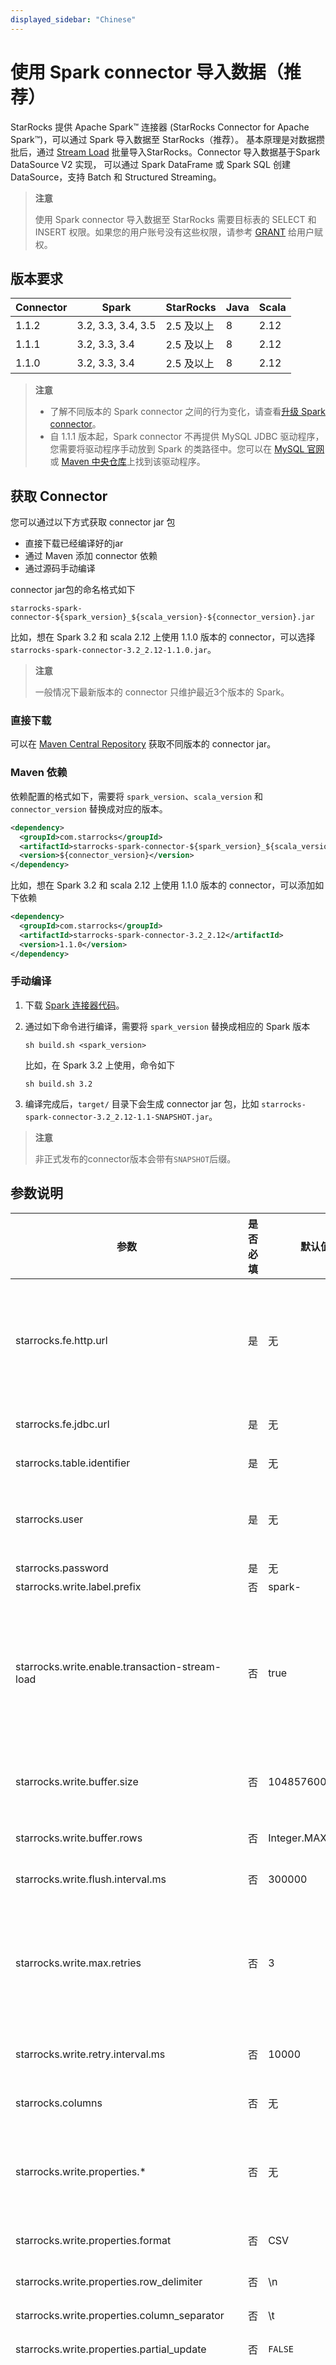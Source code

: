 ```yaml
---
displayed_sidebar: "Chinese"
---
```


# 使用 Spark connector 导入数据（推荐）

StarRocks 提供 Apache Spark™ 连接器 (StarRocks Connector for Apache Spark™)，可以通过 Spark 导入数据至 StarRocks（推荐）。
基本原理是对数据攒批后，通过 [Stream Load](./StreamLoad.md) 批量导入StarRocks。Connector 导入数据基于Spark DataSource V2 实现，
可以通过 Spark DataFrame 或 Spark SQL 创建 DataSource，支持 Batch 和 Structured Streaming。

> **注意**
>
> 使用 Spark connector 导入数据至 StarRocks 需要目标表的 SELECT 和 INSERT 权限。如果您的用户账号没有这些权限，请参考 [GRANT](../sql-reference/sql-statements/account-management/GRANT.md) 给用户赋权。

## 版本要求

| Connector | Spark           | StarRocks | Java  | Scala |
|----------|-----------------|-----------|-------| ---- |
| 1.1.2    | 3.2, 3.3, 3.4, 3.5 | 2.5 及以上   | 8    | 2.12  |
| 1.1.1    | 3.2, 3.3, 3.4   | 2.5 及以上 | 8     | 2.12 |
| 1.1.0    | 3.2, 3.3, 3.4   | 2.5 及以上 | 8     | 2.12 |

> **注意**
>
> - 了解不同版本的 Spark connector 之间的行为变化，请查看[升级 Spark connector](#升级-spark-connector)。
> - 自 1.1.1 版本起，Spark connector 不再提供 MySQL JDBC 驱动程序，您需要将驱动程序手动放到 Spark 的类路径中。您可以在 [MySQL 官网](https://dev.mysql.com/downloads/connector/j/)或 [Maven 中央仓库](https://repo1.maven.org/maven2/mysql/mysql-connector-java/)上找到该驱动程序。

## 获取 Connector

您可以通过以下方式获取 connector jar 包

- 直接下载已经编译好的jar
- 通过 Maven 添加 connector 依赖
- 通过源码手动编译

connector jar包的命名格式如下

`starrocks-spark-connector-${spark_version}_${scala_version}-${connector_version}.jar`

比如，想在 Spark 3.2 和 scala 2.12 上使用 1.1.0 版本的 connector，可以选择 `starrocks-spark-connector-3.2_2.12-1.1.0.jar`。

> **注意**
>
> 一般情况下最新版本的 connector 只维护最近3个版本的 Spark。

### 直接下载

可以在 [Maven Central Repository](https://repo1.maven.org/maven2/com/starrocks) 获取不同版本的 connector jar。

### Maven 依赖

依赖配置的格式如下，需要将 `spark_version`、`scala_version` 和 `connector_version` 替换成对应的版本。

```xml
<dependency>
  <groupId>com.starrocks</groupId>
  <artifactId>starrocks-spark-connector-${spark_version}_${scala_version}</artifactId>
  <version>${connector_version}</version>
</dependency>
```

比如，想在 Spark 3.2 和 scala 2.12 上使用 1.1.0 版本的 connector，可以添加如下依赖

```xml
<dependency>
  <groupId>com.starrocks</groupId>
  <artifactId>starrocks-spark-connector-3.2_2.12</artifactId>
  <version>1.1.0</version>
</dependency>
```

### 手动编译

1. 下载 [Spark 连接器代码](https://github.com/StarRocks/starrocks-connector-for-apache-spark)。

2. 通过如下命令进行编译，需要将 `spark_version` 替换成相应的 Spark 版本

      ```shell
      sh build.sh <spark_version>
      ```

   比如，在 Spark 3.2 上使用，命令如下

      ```shell
      sh build.sh 3.2
      ```

3. 编译完成后，`target/` 目录下会生成 connector jar 包，比如 `starrocks-spark-connector-3.2_2.12-1.1-SNAPSHOT.jar`。

> **注意**
>
> 非正式发布的connector版本会带有`SNAPSHOT`后缀。

## 参数说明

| 参数                                             | 是否必填   | 默认值 | 描述                                                                                                                                                                                                                    |
|------------------------------------------------|-------- | ---- |-----------------------------------------------------------------------------------------------------------------------------------------------------------------------------------------------------------------------|
| starrocks.fe.http.url                          | 是      | 无 | FE 的 HTTP 地址，支持输入多个FE地址，使用逗号 , 分隔。格式为 `<fe_host1>:<fe_http_port1>,<fe_host2>:<fe_http_port2>`。自版本 1.1.1 开始，您还可以在 URL 中添加 `http://` 前缀，例如 `http://<fe_host1>:<fe_http_port1>,http://<fe_host2>:<fe_http_port2>`。|
| starrocks.fe.jdbc.url                          | 是      | 无 | FE 的 MySQL Server 连接地址。格式为 `jdbc:mysql://<fe_host>:<fe_query_port>`。                                                                                                                                                    |
| starrocks.table.identifier                     | 是      | 无 | StarRocks 目标表的名称，格式为 `<database_name>.<table_name>`。                                                                                                                                                                    |
| starrocks.user                                 | 是      | 无 | StarRocks 集群账号的用户名。使用 Spark connector 导入数据至 StarRocks 需要目标表的 SELECT 和 INSERT  权限。如果您的用户账号没有这些权限，请参考 [GRANT](../sql-reference/sql-statements/account-management/GRANT.md) 给用户赋权。                                                                                                                                                                                                   |
| starrocks.password                             | 是      | 无 | StarRocks 集群账号的用户密码。                                                                                                                                                                                                  |
| starrocks.write.label.prefix                   | 否      | spark- | 指定Stream Load使用的label的前缀。                                                                                                                                                                                             |
| starrocks.write.enable.transaction-stream-load | 否      | true | 是否使用 [Stream Load 事务接口](../loading/Stream_Load_transaction_interface.md)导入数据。要求 StarRocks 版本为 v2.5 或更高。此功能可以在一次导入事务中导入更多数据，同时减少内存使用量，提高性能。<br/> **注意：**<br/> 自 1.1.1 版本以来，只有当  `starrocks.write.max.retries` 的值为非正数时，此参数才会生效，因为 Stream Load 事务接口不支持重试。                                                               |
| starrocks.write.buffer.size                    | 否      | 104857600 | 积攒在内存中的数据量，达到该阈值后数据一次性发送给 StarRocks，支持带单位`k`, `m`, `g`。增大该值能提高导入性能，但会带来写入延迟。                                                                                                                                                              |
| starrocks.write.buffer.rows                    | 否      | Integer.MAX_VALUE | 自 1.1.1 版本起支持。积攒在内存中的数据行数，达到该阈值后数据一次性发送给 StarRocks。                                                                                                                                                              |
| starrocks.write.flush.interval.ms              | 否      | 300000 | 数据攒批发送的间隔，用于控制数据写入StarRocks的延迟。                                                                                                                                                                                       |
| starrocks.write.max.retries                    | 否       | 3             | 自 1.1.1 版本起支持。如果一批数据导入失败，Spark connector 导入该批数据的重试次数上线。<br/> **注意：**由于 Stream Load 事务接口不支持重试。如果此参数为正数，则 Spark connector 始终使用 Stream Load 接口，并忽略 `starrocks.write.enable.transaction-stream-load` 的值。|
| starrocks.write.retry.interval.ms              | 否       | 10000         | 自 1.1.1 版本起支持。如果一批数据导入失败，Spark connector 尝试再次导入该批数据的时间间隔。|
| starrocks.columns                              | 否      | 无 | 支持向 StarRocks 表中写入部分列，通过该参数指定列名，多个列名之间使用逗号 (,) 分隔，例如"c0,c1,c2"。                                                                                                                                                       |
| starrocks.write.properties.*                   | 否      | 无 | 指定 Stream Load 的参数，用于控制导入行为，例如使用 `starrocks.write.properties.format` 指定导入数据的格式为 CSV 或者 JSON。更多参数和说明，请参见 [Stream Load](../sql-reference/sql-statements/loading_unloading/STREAM_LOAD.md)。 |
| starrocks.write.properties.format              | 否      | CSV | 指定导入数据的格式，取值为 CSV 和 JSON。connector 会将每批数据转换成相应的格式发送给 StarRocks。                                                                                                                                             |
| starrocks.write.properties.row_delimiter       | 否      | \n | 使用CSV格式导入时，用于指定行分隔符。                                                                                                                                                                                                  |
| starrocks.write.properties.column_separator    | 否      | \t | 使用CSV格式导入时，用于指定列分隔符。                                                                                                                                                                                                  |
| starrocks.write.properties.partial_update      | 否      | `FALSE` | 是否使用部分列更新。取值包括 `TRUE` 和 `FALSE`。默认值：`FALSE`。                                                                                                                                                                                             |
| starrocks.write.properties.partial_update_mode | 否      | `row` | 指定部分更新的模式，取值包括 `row` 和 `column`。<ul><li>`row`（默认值），指定使用行模式执行部分更新，比较适用于较多列且小批量的实时更新场景。</li><li>`column`，指定使用列模式执行部分更新，比较适用于少数列并且大量行的批处理更新场景。在该场景，开启列模式，更新速度更快。例如，在一个包含 100 列的表中，每次更新 10 列（占比 10%）并更新所有行，则开启列模式，更新性能将提高 10 倍。</li></ul> |
| starrocks.write.num.partitions                 | 否      | 无 | Spark用于并行写入的分区数，数据量小时可以通过减少分区数降低导入并发和频率，默认分区数由Spark决定。使用该功能可能会引入 Spark Shuffle cost。                                                                                                                                  |
| starrocks.write.partition.columns              | 否      | 无 | 用于Spark分区的列，只有指定 starrocks.write.num.partitions 后才有效，如果不指定则使用所有写入的列进行分区                                                                                                                                               |
| starrocks.timezone | 否 | JVM 默认时区|自 1.1.1 版本起支持。StarRocks 的时区。用于将 Spark 的 `TimestampType` 类型的值转换为 StarRocks 的 `DATETIME` 类型的值。默认为 `ZoneId#systemDefault()` 返回的 JVM 时区。格式可以是时区名称，例如 Asia/Shanghai，或时区偏移，例如 +08:00。|

## 数据类型映射

- 数据类型映射默认如下：

  |  Spark 数据类型  | StarRocks 数据类型                                             |
  | --------------- | ------------------------------------------------------------ |
  | BooleanType     | BOOLEAN                                                      |
  | ByteType        | TINYINT                                                      |
  | ShortType       | SMALLINT                                                     |
  | IntegerType     | INT                                                          |
  | LongType        | BIGINT                                                       |
  | StringType      | LARGEINT                                                     |
  | FloatType       | FLOAT                                                        |
  | DoubleType      | DOUBLE                                                       |
  | DecimalType     | DECIMAL                                                      |
  | StringType      | CHAR                                                         |
  | StringType      | VARCHAR                                                      |
  | StringType      | STRING                                                       |
  | StringType      | JSON                                                       |
  | DateType        | DATE                                                         |
  | TimestampType   | DATETIME                                                     |
  | ArrayType       | ARRAY <br /> **说明:** <br /> **自版本 1.1.1 开始支持。** 详细步骤, 请参见 [导入至 ARRAY 类型的列](#导入至-array-列). |

- 您还可以自定义数据类型映射。

  例如，一个 StarRocks 表包含了 BITMAP 和 HLL 类型的列，但 Spark 不支持这两种数据类型。则您需要在 Spark 中设置其支持的数据类型，并且自定义数据类型映射关系。详细步骤，参见导入至 [BITMAP](#导入至-bitmap-列) 和 [HLL](#导入至-hll-列) 类型的列。自版本 1.1.1 起支持导入至 BITMAP 和 HLL 类型的列。

## 升级 Spark connector

### 1.1.0 升级至 1.1.1

- 自 1.1.1 版本开始，Spark connector 不再提供 MySQL 官方 JDBC 驱动程序 `mysql-connector-java`，因为该驱动程序使用 GPL 许可证，存在一些限制。然而，Spark连接器仍然需要 MySQL JDBC 驱动程序才能连接到 StarRocks 以获取表的元数据，因此您需要手动将驱动程序添加到 Spark 类路径中。您可以在 [MySQL 官网](https://dev.mysql.com/downloads/connector/j/) 或 [Maven 中央仓库](https://repo1.maven.org/maven2/mysql/mysql-connector-java/)上找到这个驱动程序。
- 自 1.1.1 版本开始，Spark connector 默认使用 Stream Load 接口，而不是 1.1.0 版本中的 Stream Load 事务接口。如果您仍然希望使用 Stream Load 事务接口，您可以将选项 `starrocks.write.max.retries` 设置为 `0`。详细信息，参见 `starrocks.write.enable.transaction-stream-load` 和 `starrocks.write.max.retries` 的说明。

## 使用示例

通过一个例子说明如何使用 connector 写入 StarRocks 表，包括使用 Spark DataFrame 和 Spark SQL，其中 DataFrame 包括 Batch 和 Structured Streaming 两种模式。

更多示例请参考 [Spark Connector Examples](https://github.com/StarRocks/starrocks-connector-for-apache-spark/tree/main/src/test/java/com/starrocks/connector/spark/examples)，后续会补充更多例子。

### 准备工作

#### 创建 StarRocks 表

创建数据库 `test`，并在其中创建名为 `score_board` 的主键表。

```SQL
CREATE DATABASE `test`;

CREATE TABLE `test`.`score_board`
(
    `id` int(11) NOT NULL COMMENT "",
    `name` varchar(65533) NULL DEFAULT "" COMMENT "",
    `score` int(11) NOT NULL DEFAULT "0" COMMENT ""
)
ENGINE=OLAP
PRIMARY KEY(`id`)
COMMENT "OLAP"
DISTRIBUTED BY HASH(`id`)
;
```

#### Spark 环境

示例基于 Spark 3.2.4，使用 `spark-shell`，`pyspark` 和 `spark-sql` 进行演示，运行前请将 connector jar放置在 `$SPARK_HOME/jars` 目录下。

#### 网络配置

确保 Spark 所在机器能够访问 StarRocks 集群中 FE 节点的 [`http_port`](../administration/management/FE_configuration.md#http_port)（默认 `8030`） 和 [`query_port`](../administration/management/FE_configuration.md#query_port) 端口（默认 `9030`），以及 BE 节点的 [`be_http_port`](../administration/management/BE_configuration.md#be_http_port) 端口（默认 `8040`）。

### 使用 Spark DataFrame 写入数据

下面分别介绍在 Batch 和 Structured Streaming 下如何写入数据。

#### Batch

该例子演示了在内存中构造数据并写入 StarRocks 表。

1. 您可以使用 Scala 或者 Python 语言编写 Spark 应用程序。

   如果是使用 Scala 语言，则在 `spark-shell` 中可以运行如下代码：

      ```scala
      // 1. Create a DataFrame from CSV.
      val data = Seq((1, "starrocks", 100), (2, "spark", 100))
      val df = data.toDF("id", "name", "score")

      // 2. Write to StarRocks by configuring the format as "starrocks" and the following options. 
      // You need to modify the options according your own environment.
      df.write.format("starrocks")
         .option("starrocks.fe.http.url", "127.0.0.1:8030")
         .option("starrocks.fe.jdbc.url", "jdbc:mysql://127.0.0.1:9030")
         .option("starrocks.table.identifier", "test.score_board")
         .option("starrocks.user", "root")
         .option("starrocks.password", "")
         .mode("append")
         .save()
      ```

   如果是使用 python 语言，则在 `pyspark` 中可以运行如下代码：

   ```python
   from pyspark.sql import SparkSession

   spark = SparkSession \
        .builder \
        .appName("StarRocks Example") \
        .getOrCreate()

    # 1. Create a DataFrame from a sequence.
    data = [(1, "starrocks", 100), (2, "spark", 100)]
    df = spark.sparkContext.parallelize(data) \
            .toDF(["id", "name", "score"])

    # 2. Write to StarRocks by configuring the format as "starrocks" and the following options. 
    # You need to modify the options according your own environment.
    df.write.format("starrocks") \
        .option("starrocks.fe.http.url", "127.0.0.1:8030") \
        .option("starrocks.fe.jdbc.url", "jdbc:mysql://127.0.0.1:9030") \
        .option("starrocks.table.identifier", "test.score_board") \
        .option("starrocks.user", "root") \
        .option("starrocks.password", "") \
        .mode("append") \
        .save()
    ```

2. 在 StarRocks 中查询结果。

```SQL
MySQL [test]> SELECT * FROM `score_board`;
+------+-----------+-------+
| id   | name      | score |
+------+-----------+-------+
|    1 | starrocks |   100 |
|    2 | spark     |   100 |
+------+-----------+-------+
2 rows in set (0.00 sec)
```

#### Structured Streaming

该例子演示了在从csv文件流式读取数据并写入 StarRocks 表。

1. 在目录 `csv-data` 下创建 csv 文件 `test.csv`，数据如下

   ```csv
   3,starrocks,100
   4,spark,100
   ```

2. 您可以使用 Scala 或者 Python 语言编写 Spark 应用程序。

   如果是使用 Scala 语言，则在 `spark-shell` 中可以运行如下代码：

   ```scala
   import org.apache.spark.sql.types.StructType

   // 1. create a DataFrame from csv
   val schema = (new StructType()
         .add("id", "integer")
         .add("name", "string")
         .add("score", "integer")
      )
   val df = (spark.readStream
         .option("sep", ",")
         .schema(schema)
         .format("csv") 
         // replace it with your path to the directory "csv-data"
         .load("/path/to/csv-data")
      )

   // 2. write to starrocks with the format "starrocks", and replace the options with your own
   val query = (df.writeStream.format("starrocks")
         .option("starrocks.fe.http.url", "127.0.0.1:8030")
         .option("starrocks.fe.jdbc.url", "jdbc:mysql://127.0.0.1:9030")
         .option("starrocks.table.identifier", "test.score_board")
         .option("starrocks.user", "root")
         .option("starrocks.password", "")
         // replace it with your checkpoint directory
         .option("checkpointLocation", "/path/to/checkpoint")
         .outputMode("append")
         .start()
      )
   ```

   如果是使用 Python 语言，则在 `pyspark` 中可以运行如下代码：

   ```python
   from pyspark.sql import SparkSession
   from pyspark.sql.types import IntegerType, StringType, StructType, StructField

   spark = SparkSession \
        .builder \
        .appName("StarRocks SS Example") \
        .getOrCreate()

    # 1. Create a DataFrame from CSV.
    schema = StructType([ \
            StructField("id", IntegerType()), \
            StructField("name", StringType()), \
            StructField("score", IntegerType()) \
        ])
    df = spark.readStream \
            .option("sep", ",") \
            .schema(schema) \
            .format("csv") \
            # Replace it with your path to the directory "csv-data".
            .load("/path/to/csv-data")

    # 2. Write to StarRocks by configuring the format as "starrocks" and the following options. 
    # You need to modify the options according your own environment.
    query = df.writeStream.format("starrocks") \
            .option("starrocks.fe.http.url", "127.0.0.1:8030") \
            .option("starrocks.fe.jdbc.url", "jdbc:mysql://127.0.0.1:9030") \
            .option("starrocks.table.identifier", "test.score_board") \
            .option("starrocks.user", "root") \
            .option("starrocks.password", "") \
            # replace it with your checkpoint directory
            .option("checkpointLocation", "/path/to/checkpoint") \
            .outputMode("append") \
            .start()
        )
    ```

3. 在 StarRocks 中查询结果。

```SQL
MySQL [test]> select * from score_board;
+------+-----------+-------+
| id   | name      | score |
+------+-----------+-------+
|    4 | spark     |   100 |
|    3 | starrocks |   100 |
+------+-----------+-------+
2 rows in set (0.67 sec)
```

### 使用 Spark SQL 写入数据

该例子演示使用 `INSERT INTO` 写入数据，可以通过 [Spark SQL CLI](https://spark.apache.org/docs/latest/sql-distributed-sql-engine-spark-sql-cli.html) 运行该示例。

1. 在 `spark-sql` 中运行示例

   ```SQL
   -- 1. Create a table by configuring the data source as  `starrocks` and the following options. 
   -- You need to modify the options according your own environment
   CREATE TABLE `score_board`
   USING starrocks
   OPTIONS(
      "starrocks.fe.http.url"="127.0.0.1:8030",
      "starrocks.fe.jdbc.url"="jdbc:mysql://127.0.0.1:9030",
      "starrocks.table.identifier"="test.score_board",
      "starrocks.user"="root",
      "starrocks.password"=""
   );

   -- 2. insert two rows into the table
   INSERT INTO `score_board` VALUES (5, "starrocks", 100), (6, "spark", 100);
   ```

2. 在 StarRocks 中查询结果

```SQL
MySQL [test]> select * from score_board;
+------+-----------+-------+
| id   | name      | score |
+------+-----------+-------+
|    6 | spark     |   100 |
|    5 | starrocks |   100 |
+------+-----------+-------+
2 rows in set (0.00 sec)
```

## 最佳实践

### 导入至主键表

本节将展示如何将数据导入到 StarRocks 主键表中，以实现部分更新和条件更新。部分更新和条件更新的更多介绍，请参见[通过导入实现数据变更](./Load_to_Primary_Key_tables.md)。

以下示例使用 Spark SQL。

#### 准备工作

在 StarRocks 中创建一个名为 `test` 的数据库，并在其中创建一个名为 `score_board` 的主键表。

```SQL
CREATE DATABASE `test`;

CREATE TABLE `test`.`score_board`
(
    `id` int(11) NOT NULL COMMENT "",
    `name` varchar(65533) NULL DEFAULT "" COMMENT "",
    `score` int(11) NOT NULL DEFAULT "0" COMMENT ""
)
ENGINE=OLAP
PRIMARY KEY(`id`)
COMMENT "OLAP"
DISTRIBUTED BY HASH(`id`);
```

#### 部分更新

本示例展示如何通过导入数据仅更新 StarRocks 表中列 `name` 的值。

1. 在 MySQL 客户端向 StarRocks 表 `score_board` 插入两行数据。

   ```SQL
   mysql> INSERT INTO `score_board` VALUES (1, 'starrocks', 100), (2, 'spark', 100);

   mysql> select * from score_board;
   +------+-----------+-------+
   | id   | name      | score |
   +------+-----------+-------+
   |    1 | starrocks |   100 |
   |    2 | spark     |   100 |
   +------+-----------+-------+
   2 rows in set (0.02 sec)
   ```

2. 在 Spark SQL 客户端创建表 `score_board`。
   - 将选项 `starrocks.write.properties.partial_update` 设置为 `true`，以要求 Spark connector 执行部分更新。
   - 将选项 `starrocks.columns` 设置为 `id,name`，以告诉 Spark connector 需要更新的列。

   ```SQL
   CREATE TABLE `score_board`
   USING starrocks
   OPTIONS(
         "starrocks.fe.http.url"="127.0.0.1:8030",
         "starrocks.fe.jdbc.url"="jdbc:mysql://127.0.0.1:9030",
         "starrocks.table.identifier"="test.score_board",
         "starrocks.user"="root",
         "starrocks.password"="",
         "starrocks.write.properties.partial_update"="true",
         "starrocks.columns"="id,name"
      );
   ```

3. 在 Spark SQL 客户端将两行数据插入两行数据到表中。数据行的主键与 StarRocks 表的数据行主键相同，但是 `name` 列的值被修改。

   ```SQL
   INSERT INTO `score_board` VALUES (1, 'starrocks-update'), (2, 'spark-update');
   ```

4. 在 MySQL 客户端查询 StarRocks 表。

  ```SQL
  mysql> select * from score_board;
  +------+------------------+-------+
  | id   | name             | score |
  +------+------------------+-------+
  |    1 | starrocks-update |   100 |
  |    2 | spark-update     |   100 |
  +------+------------------+-------+
  2 rows in set (0.02 sec)
  ```

   您会看到只有 `name` 列的值发生了变化，而 `score` 列的值没有变化。

#### 条件更新

本示例展示如何根据 `score` 列的值进行条件更新。只有导入的数据行中 `score` 列值大于等于 StarRocks 表当前值时，该数据行才会更新。

1. 在 MySQL 客户端中向 StarRocks 表中插入两行数据。

   ```SQL
   mysql> INSERT INTO `score_board` VALUES (1, 'starrocks', 100), (2, 'spark', 100);

   mysql> select * from score_board;
   +------+-----------+-------+
   | id   | name      | score |
   +------+-----------+-------+
   |    1 | starrocks |   100 |
   |    2 | spark     |   100 |
   +------+-----------+-------+
   2 rows in set (0.02 sec)
   ```

2. 在 Spark SQL 客户端按照以下方式创建表 `score_board`：

   - 将选项 `starrocks.write.properties.merge_condition` 设置为 `score`，要求 Spark connector 使用 `score`  列作为更新条件。
   - 确保 Spark connector 使用 Stream Load 接口导入数据，而不是 Stream Load 事务接口。因为 Stream Load 事务接口不支持条件更新。

   ```SQL
   CREATE TABLE `score_board`
   USING starrocks
   OPTIONS(
         "starrocks.fe.http.url"="127.0.0.1:8030",
         "starrocks.fe.jdbc.url"="jdbc:mysql://127.0.0.1:9030",
         "starrocks.table.identifier"="test.score_board",
         "starrocks.user"="root",
         "starrocks.password"="",
         "starrocks.write.properties.merge_condition"="score"
      );
   ```

3. 在 Spark SQL 客户端插入两行数据到表中。数据行的主键与 StarRocks 表中的行相同。第一行数据 `score` 列中具有较小的值，而第二行数据 `score` 列中具有较大的值。

   ```SQL
   INSERT INTO `score_board` VALUES (1, 'starrocks-update', 99), (2, 'spark-update', 101);
   ```

4. 在 MySQL 客户端查询 StarRocks 表。

   ```SQL
   mysql> select * from score_board;
   +------+--------------+-------+
   | id   | name         | score |
   +------+--------------+-------+
   |    1 | starrocks    |   100 |
   |    2 | spark-update |   101 |
   +------+--------------+-------+
   2 rows in set (0.03 sec)
   ```

   您会注意到仅第二行数据发生了变化，而第一行数据未发生变化。

### 导入至 BITMAP 列

`BITMAP` 常用于加速精确去重计数，例如计算独立访客数（UV），更多信息，请参见[使用 Bitmap 实现精确去重](../using_starrocks/Using_bitmap.md)。

本示例以计算独立访客数（UV）为例，展示如何导入数据至 StarRocks 表 `BITMAP` 列中。**自版本 1.1.1 起支持导入至 `BITMAP` 列**。

1. 在 MySQL 客户端中创建一个 StarRocks 聚合表。

   在数据库`test`中，创建聚合表 `page_uv`，其中列 `visit_users` 被定义为 `BITMAP` 类型，并配置聚合函数 `BITMAP_UNION`。

    ```SQL
    CREATE TABLE `test`.`page_uv` (
      `page_id` INT NOT NULL COMMENT 'page ID',
      `visit_date` datetime NOT NULL COMMENT 'access time',
      `visit_users` BITMAP BITMAP_UNION NOT NULL COMMENT 'user ID'
    ) ENGINE=OLAP
    AGGREGATE KEY(`page_id`, `visit_date`)
    DISTRIBUTED BY HASH(`page_id`);
    ```

2. 在 Spark SQL 客户端中创建一个表。

   Spark 表 schema 是从 StarRocks 表中推断出来的，而 Spark 不支持 BITMAP 类型。因此，您需要在 Spark 中自定义相应列的数据类型，例如配置选项 `"starrocks.column.types"="visit_users BIGINT"`，将其配置为 BIGINT 类型。在使用 Stream Load 来导入数据时，Spark connector 使用 `to_bitmap` 函数将 BIGINT 类型的数据转换为 BITMAP 类型。

   在 `spark-sql` 中运行如下 DDL 语句：

    ```SQL
    CREATE TABLE `page_uv`
    USING starrocks
    OPTIONS(
       "starrocks.fe.http.url"="127.0.0.1:8030",
       "starrocks.fe.jdbc.url"="jdbc:mysql://127.0.0.1:9030",
       "starrocks.table.identifier"="test.page_uv",
       "starrocks.user"="root",
       "starrocks.password"="",
       "starrocks.column.types"="visit_users BIGINT"
    );
    ```

3. 在 Spark SQL 客户端中插入数据至表中。

   在 `spark-sql` 中运行如下 DML 语句：

    ```SQL
    INSERT INTO `page_uv` VALUES
       (1, CAST('2020-06-23 01:30:30' AS TIMESTAMP), 13),
       (1, CAST('2020-06-23 01:30:30' AS TIMESTAMP), 23),
       (1, CAST('2020-06-23 01:30:30' AS TIMESTAMP), 33),
       (1, CAST('2020-06-23 02:30:30' AS TIMESTAMP), 13),
       (2, CAST('2020-06-23 01:30:30' AS TIMESTAMP), 23);
    ```

4. 在 MySQL 客户端查询 StarRocks 表来计算页面 UV 数。

    ```SQL
    MySQL [test]> SELECT `page_id`, COUNT(DISTINCT `visit_users`) FROM `page_uv` GROUP BY `page_id`;
    +---------+-----------------------------+
    | page_id | count(DISTINCT visit_users) |
    +---------+-----------------------------+
    |       2 |                           1 |
    |       1 |                           3 |
    +---------+-----------------------------+
    2 rows in set (0.01 sec)
    ```

> **注意**
>
> 如果 Spark 中该列的数据类型为 TINYINT、SMALLINT、INTEGER 或者 BIGINT 类型，则 Spark connector 使用 [`to_bitmap`](../sql-reference/sql-functions/bitmap-functions/to_bitmap.md) 函数将该列的数据转换为 StarRocks 中的 BITMAP 类型。如果 Spark 中该列为其它数据类型，则 Spark connector 使用 [`bitmap_hash`](../sql-reference/sql-functions/bitmap-functions/bitmap_hash.md) 函数进行转换。

### 导入至 HLL 列

`HLL` 可用于近似去重计数，更多信息，请参见[使用 HLL 实现近似去重](../using_starrocks/Using_HLL.md)。

本示例以计算独立访客数（UV）为例，展示如何导入数据至 StarRocks 表 `HLL` 列中。**自版本 1.1.1 起支持导入至 `HLL` 列**。

1. 在 MySQL 客户端中创建一个 StarRocks 聚合表。

   在数据库 `test` 中，创建一个名为`hll_uv`的聚合表，其中列`visit_users`被定义为`HLL`类型，并配置聚合函数`HLL_UNION`。

   ```SQL
   CREATE TABLE `hll_uv` (
   `page_id` INT NOT NULL COMMENT 'page ID',
   `visit_date` datetime NOT NULL COMMENT 'access time',
   `visit_users` HLL HLL_UNION NOT NULL COMMENT 'user ID'
   ) ENGINE=OLAP
   AGGREGATE KEY(`page_id`, `visit_date`)
   DISTRIBUTED BY HASH(`page_id`);
   ```

2. 在 Spark SQL 客户端中创建一个表。

   Spark 表 schema 是从 StarRocks 表中推断出来的，而 Spark 不支持 HLL 类型。因此，您需要在 Spark 中自定义相应列的数据类型，例如配置选项 `"starrocks.column.types"="visit_users BIGINT"`，将其配置为 BIGINT 类型。在使用 Stream Load 来导入数据时，Spark connector 使用 [hll_hash](../sql-reference/sql-functions/scalar-functions/hll_hash.md) 函数将 BIGINT 类型的数据转换为 HLL 类型。

   在 `spark-sql` 中运行如下 DDL 语句：

    ```SQL
    CREATE TABLE `hll_uv`
    USING starrocks
    OPTIONS(
       "starrocks.fe.http.url"="127.0.0.1:8030",
       "starrocks.fe.jdbc.url"="jdbc:mysql://127.0.0.1:9030",
       "starrocks.table.identifier"="test.hll_uv",
       "starrocks.user"="root",
       "starrocks.password"="",
       "starrocks.column.types"="visit_users BIGINT"
    );
    ```

3. 在 Spark SQL 客户端中插入数据至表中。

   在 `spark-sql` 中运行如下 DML 语句：

    ```SQL
    INSERT INTO `hll_uv` VALUES
       (3, CAST('2023-07-24 12:00:00' AS TIMESTAMP), 78),
       (4, CAST('2023-07-24 13:20:10' AS TIMESTAMP), 2),
       (3, CAST('2023-07-24 12:30:00' AS TIMESTAMP), 674);
    ```

4. 在 MySQL 客户端查询 StarRocks 表来计算页面 UV 数。

    ```SQL
    MySQL [test]> SELECT `page_id`, COUNT(DISTINCT `visit_users`) FROM `hll_uv` GROUP BY `page_id`;
    +---------+-----------------------------+
    | page_id | count(DISTINCT visit_users) |
    +---------+-----------------------------+
    |       4 |                           1 |
    |       3 |                           2 |
    +---------+-----------------------------+
    2 rows in set (0.01 sec)
    ```

### 导入至 ARRAY 列

以下示例说明了如何将数据导入到 ARRAY 类型的列中。

1. 创建 StarRocks 表

   在数据库 `test` 中创建一个主键表 `array_tbl`，该表包括一个 `INT` 列和两个 `ARRAY` 列。

   ```sql
   CREATE TABLE `array_tbl` (
     `id` INT NOT NULL,
     `a0` ARRAY<STRING>,
     `a1` ARRAY<ARRAY<INT>>
   ) ENGINE=OLAP
   PRIMARY KEY(`id`)
   DISTRIBUTED BY HASH(`id`);
   ```

2. 写入数据至 StarRocks 表。

   由于某些版本的 StarRocks 不提供 ARRAY 列的元数据，因此 Spark connector 无法推断出该列的对应的 Spark 数据类型。但是，您可以在选项 starrocks.column.type s中显式指定列的相应 Spark 数据类型。在这个示例中，您可以将选项配置为 `a0 ARRAY<STRING>,a1 ARRAY<ARRAY<INT>>`。

   如果是使用 Scala 语言，则在 `spark-shell` 中可以运行如下代码：

   ```scala
   val data = Seq(
      |  (1, Seq("hello", "starrocks"), Seq(Seq(1, 2), Seq(3, 4))),
      |  (2, Seq("hello", "spark"), Seq(Seq(5, 6, 7), Seq(8, 9, 10)))
      | )
   val df = data.toDF("id", "a0", "a1")
   df.write
        .format("starrocks")
        .option("starrocks.fe.http.url", "127.0.0.1:8030")
        .option("starrocks.fe.jdbc.url", "jdbc:mysql://127.0.0.1:9030")
        .option("starrocks.table.identifier", "test.array_tbl")
        .option("starrocks.user", "root")
        .option("starrocks.password", "")
        .option("starrocks.column.types", "a0 ARRAY<STRING>,a1 ARRAY<ARRAY<INT>>")
        .mode("append")
        .save()
   ```

3. 查询 StarRocks 表。

   ```SQL
   MySQL [test]> SELECT * FROM `array_tbl`;
   +------+-----------------------+--------------------+
   | id   | a0                    | a1                 |
   +------+-----------------------+--------------------+
   |    1 | ["hello","starrocks"] | [[1,2],[3,4]]      |
   |    2 | ["hello","spark"]     | [[5,6,7],[8,9,10]] |
   +------+-----------------------+--------------------+
   2 rows in set (0.01 sec)
   ```
